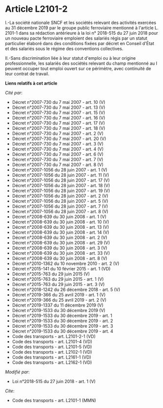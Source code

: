 # Article L2101-2

I.-La société nationale SNCF et les sociétés relevant des activités exercées au 31 décembre 2019 par le groupe public
ferroviaire mentionné à l'article L. 2101-1 dans sa rédaction antérieure à la loi n° 2018-515 du 27 juin 2018 pour un nouveau
pacte ferroviaire emploient des salariés régis par un statut particulier élaboré dans des conditions fixées par décret en
Conseil d'État et des salariés sous le régime des conventions collectives. 

II.-Sans discrimination liée à leur statut d'emploi ou à leur origine professionnelle, les salariés des sociétés relevant du
champ mentionné au I peuvent occuper tout emploi ouvert sur ce périmètre, avec continuité de leur contrat de travail.

**Liens relatifs à cet article**

_Cité par_:

  - Décret n°2007-730 du 7 mai 2007 - art. 10 (V)
  - Décret n°2007-730 du 7 mai 2007 - art. 13 (V)
  - Décret n°2007-730 du 7 mai 2007 - art. 15 (V)
  - Décret n°2007-730 du 7 mai 2007 - art. 16 (V)
  - Décret n°2007-730 du 7 mai 2007 - art. 17 (V)
  - Décret n°2007-730 du 7 mai 2007 - art. 18 (V)
  - Décret n°2007-730 du 7 mai 2007 - art. 2 (V)
  - Décret n°2007-730 du 7 mai 2007 - art. 20 (V)
  - Décret n°2007-730 du 7 mai 2007 - art. 3 (V)
  - Décret n°2007-730 du 7 mai 2007 - art. 4 (V)
  - Décret n°2007-730 du 7 mai 2007 - art. 6 (V)
  - Décret n°2007-730 du 7 mai 2007 - art. 7 (V)
  - Décret n°2007-730 du 7 mai 2007 - art. 8 (V)
  - Décret n°2007-1056 du 28 juin 2007 - art. 1 (V)
  - Décret n°2007-1056 du 28 juin 2007 - art. 11 (V)
  - Décret n°2007-1056 du 28 juin 2007 - art. 17 (V)
  - Décret n°2007-1056 du 28 juin 2007 - art. 18 (V)
  - Décret n°2007-1056 du 28 juin 2007 - art. 19 (V)
  - Décret n°2007-1056 du 28 juin 2007 - art. 2 (V)
  - Décret n°2007-1056 du 28 juin 2007 - art. 5 (V)
  - Décret n°2007-1056 du 28 juin 2007 - art. 7 (V)
  - Décret n°2007-1056 du 28 juin 2007 - art. 8 (V)
  - Décret n°2008-639 du 30 juin 2008 - art. 1 (V)
  - Décret n°2008-639 du 30 juin 2008 - art. 10 (V)
  - Décret n°2008-639 du 30 juin 2008 - art. 13 (V)
  - Décret n°2008-639 du 30 juin 2008 - art. 14 (V)
  - Décret n°2008-639 du 30 juin 2008 - art. 2 (V)
  - Décret n°2008-639 du 30 juin 2008 - art. 29 (V)
  - Décret n°2008-639 du 30 juin 2008 - art. 3 (V)
  - Décret n°2008-639 du 30 juin 2008 - art. 33 (V)
  - Décret n°2008-639 du 30 juin 2008 - art. 8 (V)
  - Décret n°2010-1362 du 10 novembre 2010 - art. 2 (V)
  - Décret n°2015-141 du 10 février 2015 - art. 1 (VD)
  - Décret n°2015-763 du 29 juin 2015 (V)
  - Décret n°2015-763 du 29 juin 2015 - art. 1 (V)
  - Décret n°2015-763 du 29 juin 2015 - art. 3 (V)
  - Décret n°2018-1242 du 26 décembre 2018 - art. 5 (V)
  - Décret n°2019-366 du 25 avril 2019 - art. 1 (V)
  - Décret n°2019-366 du 25 avril 2019 - art. 2 (V)
  - Décret n°2019-1337 du 11 décembre 2019 (V)
  - Décret n°2019-1533 du 30 décembre 2019 (V)
  - Décret n°2019-1533 du 30 décembre 2019 - art. 1
  - Décret n°2019-1533 du 30 décembre 2019 - art. 2
  - Décret n°2019-1533 du 30 décembre 2019 - art. 3
  - Décret n°2019-1533 du 30 décembre 2019 - art. 4
  - Code des transports - art. L2101-2-1 (VD)
  - Code des transports - art. L2101-4 (VD)
  - Code des transports - art. L2101-5 (VD)
  - Code des transports - art. L2102-1 (VD)
  - Code des transports - art. L2161-1 (VD)
  - Code des transports - art. L2162-1 (VD)

_Modifié par_:

  - Loi n°2018-515 du 27 juin 2018 - art. 1 (V)

_Cite_:

  - Code des transports - art. L2101-1 (MMN)
